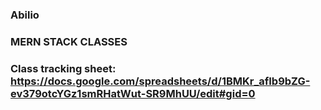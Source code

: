 ### Abilio 
### MERN STACK CLASSES
### Class tracking sheet: https://docs.google.com/spreadsheets/d/1BMKr_afIb9bZG-ev379otcYGz1smRHatWut-SR9MhUU/edit#gid=0
